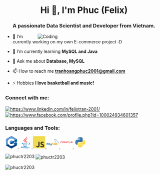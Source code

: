 <h1 align="center">Hi 👋, I'm Phuc (Felix)</h1>
<h3 align="center">A passionate Data Scientist and Developer from Vietnam.</h3>

<img align="right" alt="Coding" width="400" src="https://cdn.dribbble.com/users/394112/screenshots/14799647/media/62b03574edf6b11d5ecc9dc0d4bc5756.jpg">

- 🔭 I’m currently working on my own E-commerce project :D

- 🌱 I’m currently learning **MySQL and Java**

- 💬 Ask me about **Database, MySQL**

- 📫 How to reach me **tranhoangphuc2001@gmail.com**

- ⚡ Hobbies **I love basketball and music!**

<h3 align="left">Connect with me:</h3>
<p align="left">
<a href="https://linkedin.com/in/https://www.linkedin.com/in/felixtran-2001/" target="blank"><img align="center" src="https://raw.githubusercontent.com/rahuldkjain/github-profile-readme-generator/master/src/images/icons/Social/linked-in-alt.svg" alt="https://www.linkedin.com/in/felixtran-2001/" height="30" width="40" /></a>
<a href="https://fb.com/https://www.facebook.com/profile.php?id=100024934601357" target="blank"><img align="center" src="https://raw.githubusercontent.com/rahuldkjain/github-profile-readme-generator/master/src/images/icons/Social/facebook.svg" alt="https://www.facebook.com/profile.php?id=100024934601357" height="30" width="40" /></a>
</p>

<h3 align="left">Languages and Tools:</h3>
<p align="left"> <a href="https://www.w3schools.com/cpp/" target="_blank" rel="noreferrer"> <img src="https://raw.githubusercontent.com/devicons/devicon/master/icons/cplusplus/cplusplus-original.svg" alt="cplusplus" width="40" height="40"/> </a> <a href="https://www.java.com" target="_blank" rel="noreferrer"> <img src="https://raw.githubusercontent.com/devicons/devicon/master/icons/java/java-original.svg" alt="java" width="40" height="40"/> </a> <a href="https://developer.mozilla.org/en-US/docs/Web/JavaScript" target="_blank" rel="noreferrer"> <img src="https://raw.githubusercontent.com/devicons/devicon/master/icons/javascript/javascript-original.svg" alt="javascript" width="40" height="40"/> </a> <a href="https://www.mysql.com/" target="_blank" rel="noreferrer"> <img src="https://raw.githubusercontent.com/devicons/devicon/master/icons/mysql/mysql-original-wordmark.svg" alt="mysql" width="40" height="40"/> </a> <a href="https://www.oracle.com/" target="_blank" rel="noreferrer"> <img src="https://raw.githubusercontent.com/devicons/devicon/master/icons/oracle/oracle-original.svg" alt="oracle" width="40" height="40"/> </a> <a href="https://www.python.org" target="_blank" rel="noreferrer"> <img src="https://raw.githubusercontent.com/devicons/devicon/master/icons/python/python-original.svg" alt="python" width="40" height="40"/> </a> </p>

<p><img align="left" src="https://github-readme-stats.vercel.app/api/top-langs?username=phuctr2203&show_icons=true&theme=dracula&cache_seconds=1800&locale=en&layout=compact" alt="phuctr2203" /></p>

<p>&nbsp;<img align="center" src="https://github-readme-stats.vercel.app/api?username=phuctr2203&show_icons=true&theme=dracula&hide_border=true&locale=en" alt="phuctr2203" /></p>

<p><img align="center" src="https://github-readme-streak-stats.herokuapp.com/?user=phuctr2203&theme=dark" alt="phuctr2203" /></p>
